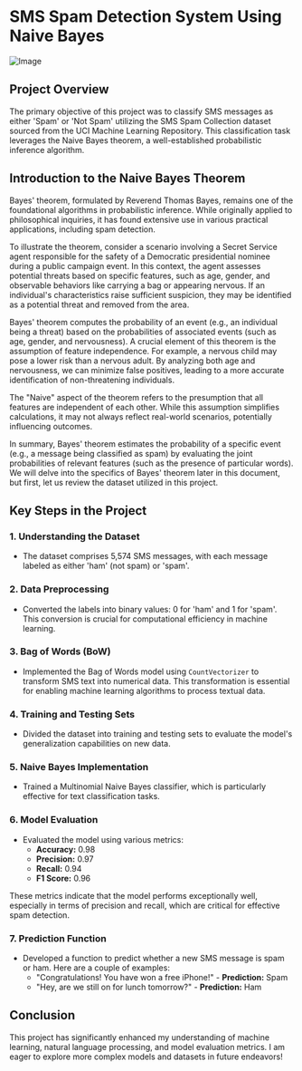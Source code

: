 # SMS Spam Detection System Using Naive Bayes
![Image](https://encrypted-tbn0.gstatic.com/images?q=tbn:ANd9GcTtKu2gKpAnqt0M5GVnE8g34SDfbh8wXnxQIQ&s)

## Project Overview

The primary objective of this project was to classify SMS messages as either 'Spam' or 'Not Spam' utilizing the SMS Spam Collection dataset sourced from the UCI Machine Learning Repository. This classification task leverages the Naive Bayes theorem, a well-established probabilistic inference algorithm.

## Introduction to the Naive Bayes Theorem

Bayes' theorem, formulated by Reverend Thomas Bayes, remains one of the foundational algorithms in probabilistic inference. While originally applied to philosophical inquiries, it has found extensive use in various practical applications, including spam detection.

To illustrate the theorem, consider a scenario involving a Secret Service agent responsible for the safety of a Democratic presidential nominee during a public campaign event. In this context, the agent assesses potential threats based on specific features, such as age, gender, and observable behaviors like carrying a bag or appearing nervous. If an individual's characteristics raise sufficient suspicion, they may be identified as a potential threat and removed from the area.

Bayes' theorem computes the probability of an event (e.g., an individual being a threat) based on the probabilities of associated events (such as age, gender, and nervousness). A crucial element of this theorem is the assumption of feature independence. For example, a nervous child may pose a lower risk than a nervous adult. By analyzing both age and nervousness, we can minimize false positives, leading to a more accurate identification of non-threatening individuals.

The "Naive" aspect of the theorem refers to the presumption that all features are independent of each other. While this assumption simplifies calculations, it may not always reflect real-world scenarios, potentially influencing outcomes.

In summary, Bayes' theorem estimates the probability of a specific event (e.g., a message being classified as spam) by evaluating the joint probabilities of relevant features (such as the presence of particular words). We will delve into the specifics of Bayes' theorem later in this document, but first, let us review the dataset utilized in this project.

## Key Steps in the Project

### 1. Understanding the Dataset
- The dataset comprises 5,574 SMS messages, with each message labeled as either 'ham' (not spam) or 'spam'.

### 2. Data Preprocessing
- Converted the labels into binary values: 0 for 'ham' and 1 for 'spam'. This conversion is crucial for computational efficiency in machine learning.

### 3. Bag of Words (BoW)
- Implemented the Bag of Words model using `CountVectorizer` to transform SMS text into numerical data. This transformation is essential for enabling machine learning algorithms to process textual data.

### 4. Training and Testing Sets
- Divided the dataset into training and testing sets to evaluate the model's generalization capabilities on new data.

### 5. Naive Bayes Implementation
- Trained a Multinomial Naive Bayes classifier, which is particularly effective for text classification tasks.

### 6. Model Evaluation
- Evaluated the model using various metrics:
  - **Accuracy:** 0.98
  - **Precision:** 0.97
  - **Recall:** 0.94
  - **F1 Score:** 0.96

These metrics indicate that the model performs exceptionally well, especially in terms of precision and recall, which are critical for effective spam detection.

### 7. Prediction Function
- Developed a function to predict whether a new SMS message is spam or ham. Here are a couple of examples:
  - "Congratulations! You have won a free iPhone!" - **Prediction:** Spam
  - "Hey, are we still on for lunch tomorrow?" - **Prediction:** Ham

## Conclusion

This project has significantly enhanced my understanding of machine learning, natural language processing, and model evaluation metrics. I am eager to explore more complex models and datasets in future endeavors!
